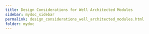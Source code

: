 ```yaml
---
title: Design Considerations for Well Architected Modules
sidebar: mydoc_sidebar
permalink: design_considerations_well_architected_modules.html
folder: mydoc
---
```

